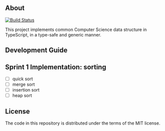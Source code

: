 ## About
[![Build Status](https://travis-ci.org/DengYiping/typescript-algorithms.svg?branch=master)](https://travis-ci.org/DengYiping/typescript-algorithms)


This project implements common Computer Science data structure in TypeScript, in a type-safe and generic manner.

## Development Guide
## Sprint 1 Implementation: sorting
- [ ] quick sort
- [ ] merge sort
- [ ] insertion sort
- [ ] heap sort
## License
The code in this repository is distributed under the terms of the MIT license.
